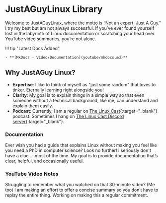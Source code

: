 # JustAGuyLinux Library

Welcome to JustAGuyLinux, where the motto is “Not an expert. Just A Guy." I try my best but am not always successful. If you’ve ever found yourself lost in the labyrinth of Linux documentation or scratching your head over YouTube video summaries, you’re not alone.

!!! tip "Latest Docs Added"

    - **[MkDocs - Video/Documentation](youtube/mkdocs.md)**

## Why JustAGuy Linux?

- **Expertise**: I like to think of myself as "just some random" that loves to tinker. Eternally learning right alongside you!
- **Clarity**: My goal is to explain things in a simple way so that even someone without a technical background, like me, can understand and explain them easily.
- **Podcast**: Currently, I am a regular on [The Linux Cast](https://thelinuxcast.org){:target="_blank"} podcast.  Sometimes I hang on [The Linux Cast Discord server](https://discord.gg/C9je3KSrFA){:target="_blank"}.

### **Documentation**
Ever wish you had a guide that explains Linux without making you feel like you need a PhD in computer science? Look no further! I seriously don't have a clue ... most of the time. My goal is to provide documentation that’s clear, helpful, and occasionally useful.

### **YouTube Video Notes**
Struggling to remember what you watched on that 30-minute video? (Me too) I am making an effort to offer a concise summary so you don’t have to replay the entire thing. Working on making this a regular commitment.
